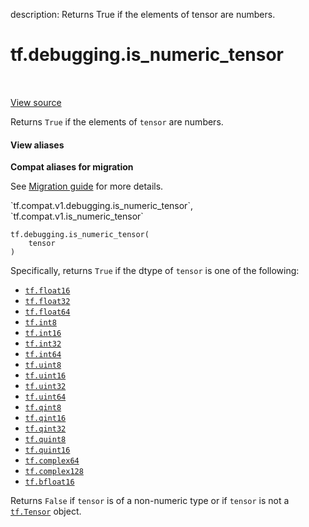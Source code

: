 description: Returns True if the elements of tensor are numbers.

<div itemscope itemtype="http://developers.google.com/ReferenceObject">
<meta itemprop="name" content="tf.debugging.is_numeric_tensor" />
<meta itemprop="path" content="Stable" />
</div>

# tf.debugging.is_numeric_tensor

<!-- Insert buttons and diff -->

<table class="tfo-notebook-buttons tfo-api nocontent" align="left">

</table>

<a target="_blank" class="external" href="/code/stable/tensorflow/python/ops/check_ops.py">View source</a>



Returns `True` if the elements of `tensor` are numbers.


<section class="expandable">
  <h4 class="showalways">View aliases</h4>
  <p>
<b>Compat aliases for migration</b>
<p>See
<a href="https://www.tensorflow.org/guide/migrate">Migration guide</a> for
more details.</p>
<p>`tf.compat.v1.debugging.is_numeric_tensor`, `tf.compat.v1.is_numeric_tensor`</p>
</p>
</section>

<pre class="devsite-click-to-copy prettyprint lang-py tfo-signature-link">
<code>tf.debugging.is_numeric_tensor(
    tensor
)
</code></pre>



<!-- Placeholder for "Used in" -->

Specifically, returns `True` if the dtype of `tensor` is one of the following:

* <a href="../../tf.md#float16"><code>tf.float16</code></a>
* <a href="../../tf.md#float32"><code>tf.float32</code></a>
* <a href="../../tf.md#float64"><code>tf.float64</code></a>
* <a href="../../tf.md#int8"><code>tf.int8</code></a>
* <a href="../../tf.md#int16"><code>tf.int16</code></a>
* <a href="../../tf.md#int32"><code>tf.int32</code></a>
* <a href="../../tf.md#int64"><code>tf.int64</code></a>
* <a href="../../tf.md#uint8"><code>tf.uint8</code></a>
* <a href="../../tf.md#uint16"><code>tf.uint16</code></a>
* <a href="../../tf.md#uint32"><code>tf.uint32</code></a>
* <a href="../../tf.md#uint64"><code>tf.uint64</code></a>
* <a href="../../tf.md#qint8"><code>tf.qint8</code></a>
* <a href="../../tf.md#qint16"><code>tf.qint16</code></a>
* <a href="../../tf.md#qint32"><code>tf.qint32</code></a>
* <a href="../../tf.md#quint8"><code>tf.quint8</code></a>
* <a href="../../tf.md#quint16"><code>tf.quint16</code></a>
* <a href="../../tf.md#complex64"><code>tf.complex64</code></a>
* <a href="../../tf.md#complex128"><code>tf.complex128</code></a>
* <a href="../../tf.md#bfloat16"><code>tf.bfloat16</code></a>

Returns `False` if `tensor` is of a non-numeric type or if `tensor` is not
a <a href="../../tf/Tensor.md"><code>tf.Tensor</code></a> object.